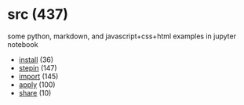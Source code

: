 # src (437)
some python, markdown, and javascript+css+html examples in jupyter notebook

+ [install](install/README.md) (36)
+ [stepin](stepin/README.md) (147)
+ [import](import/README.md) (145)
+ [apply](apply/README.md) (100)
+ [share](share/README.md) (10)
